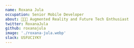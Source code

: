 ```yaml
---
name: Roxana Jula
occupation: Senior Mobile Developer
about: 👩🏼‍💻 Augmented Reality and Future Tech Enthusiast
twitter: RoxanaJula
github: roxanajula
image: './roxana-jula.webp'
slack: USFUC1YKY
---
```

